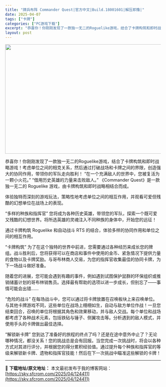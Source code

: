 ```yaml
---
title: "牌兵布阵 Commander Quest|官方中文|Build.18001601|解压即撸|"
date: 2025-04-07
tags: ["卡牌"]
categories: ["PC游戏下载"]
excerpt: "恭喜你！你刚刚发现了一款独一无二的Roguelike游戏，结合了卡牌构筑和即时战略游戏！考虑单位之间的相克关系，然后通过打破战场和卡牌之间的界限，创造强大的协同作用，带领你的军队走向胜利！ “在一个充满敌人的世界中，您被复活为一颗小火花。” “借用历史英雄的力量来击败敌人。” 《Commander &hellip;"
layout: post
---
```


<img class="aligncenter size-full wp-image-124392" src="https://sky.sfcrom.com/wp-content/uploads/2025/04/2025040702273843.webp" alt="" width="616" height="353" />

恭喜你！你刚刚发现了一款独一无二的Roguelike游戏，结合了卡牌构筑和即时战略游戏！考虑单位之间的相克关系，然后通过打破战场和卡牌之间的界限，创造强大的协同作用，带领你的军队走向胜利！
“在一个充满敌人的世界中，您被复活为一颗小火花。”
“借用历史英雄的力量来击败敌人。”
《Commander Quest》是一款独一无二的 Roguelike 游戏，由卡牌构筑和即时战略相结合而成。

体验独特而深刻的游戏玩法，策略性地考虑单位之间的相互作用，并观看可爱但残酷的幻想单位在战场上的表现。

“多样的种族和指挥官”
您将成为各种历史英雄，带领您的军队，探索一个既可爱又残酷的幻想世界。将所选英雄的灵魂注入不同种族的身体中，开始您的远征！

通过卡牌构筑 Roguelike 和自动战斗 RTS 的结合，体验多样的协同作用和单位之间的相互作用。

“卡牌构筑”
为了在这个独特的世界中前进，您需要通过各种经历来成长您的牌组。战斗胜利后，您将获得可以在商店和事件中使用的金币、紧急情况下提供力量的食物以及卡牌奖励。与哥布林商人交易，为您的指挥官收集最佳的协同卡牌，为下一场战斗做好准备。

随着您的进展，您可能会遇到有趣的事件，例如遇到试图保护鼠群的环保组织或推销储蓄计划的哥布林销售员。选择最有帮助的选项以进一步成长，但别忘了——事情可能会出错……

“危险的战斗”
在每场战斗中，您可以通过将卡牌放置在召唤板块上来召唤单位。与其他卡牌游戏不同，这些单位在战场上栩栩如生，自动与敌方单位作战！一旦您结束回合，召唤的单位将根据其角色和效果移动，并与敌人交战。每个单位和战场都考虑了各种战术元素，包括铁砧与锤子、侧翼攻击等。分析遇到的敌人模式，并使用手头的卡牌做出最佳选择。

“解锁新卡牌”
您到达了准备好的旅程的终点了吗？还是在途中意外中止了？无论哪种情况，都没关系！您的挑战总是会有回报。当您完成一次挑战时，将会以各种方式对其进行评分，并根据您的得分累积经验值。通过提升每个种族和指挥官的等级来解锁新卡牌、遗物和指挥官技能！然后在下一次挑战中瞄准这些解锁的卡牌！

---
📖 **下载地址/原文地址：** 本文最初发布于我的博客网站：[https://sky.sfcrom.com/2025/04/124411](https://sky.sfcrom.com/2025/04/124411)
